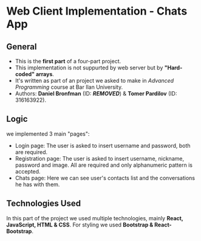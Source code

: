 # Web Client Implementation - Chats App
## General
- This is the **first part** of a four-part project.
- This implementation is not suppurted by web server but by **"Hard-coded" arrays**.
- It's written as part of an project we asked to make in _Advanced Programming_ course at Bar Ilan University.
- Authors: **Daniel Bronfman** (ID: ***REMOVED***) & **Tomer Pardilov** (ID: 316163922).

## Logic
we implemented 3 main "pages":
- Login page: The user is asked to insert username and password, both are required.
- Registration page: The user is asked to insert username, nickname, password and image. All are required and only alphanumeric pattern is accepted.
- Chats page: Here we can see user's contacts list and the conversations he has with them.

## Technologies Used
In this part of the project we used multiple technologies, mainly **React, JavaScript, HTML & CSS**.
For styling we used **Bootstrap & React-Bootstrap**.

